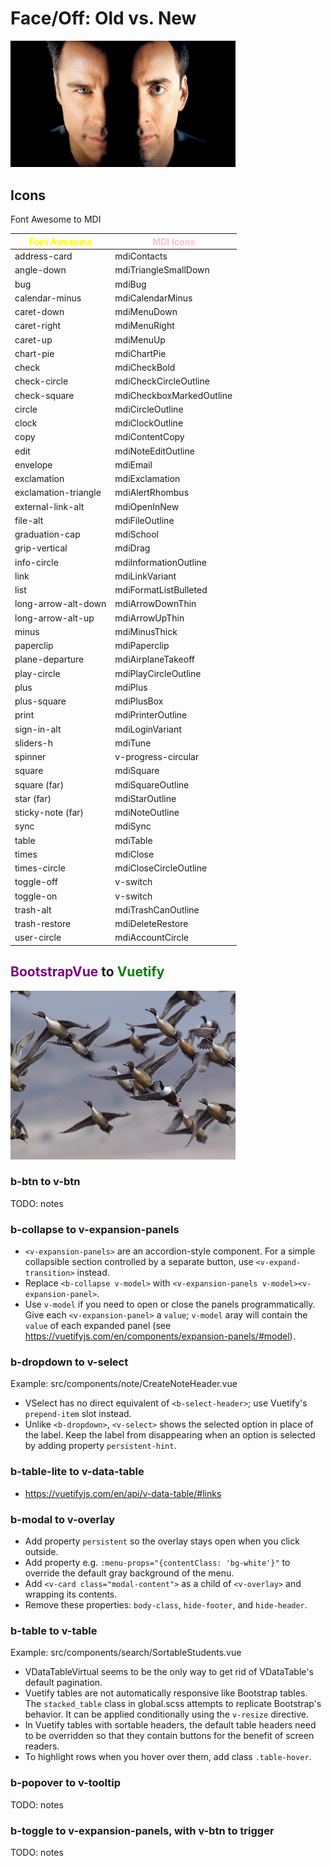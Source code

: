 # Face/Off: Old vs. New

<img alt="Face/Off movie poster" src="assets/font-awesome-and-mdi-faceoff.png" width="360" />

## Icons
Font Awesome to MDI

| <span style="color: yellow">Font Awesome</span> | <span style="color: pink">MDI Icons</span> |
|-------------------------------------------------|--------------------------------------------|
| address-card                                    | mdiContacts                                |
| angle-down                                      | mdiTriangleSmallDown                       |
| bug                                             | mdiBug                                     |
| calendar-minus                                  | mdiCalendarMinus                           |
| caret-down                                      | mdiMenuDown                                |
| caret-right                                     | mdiMenuRight                               |
| caret-up                                        | mdiMenuUp                                  |
| chart-pie                                       | mdiChartPie                                |
| check                                           | mdiCheckBold                               |
| check-circle                                    | mdiCheckCircleOutline                      |
| check-square                                    | mdiCheckboxMarkedOutline                   |
| circle                                          | mdiCircleOutline                           |
| clock                                           | mdiClockOutline                            |
| copy                                            | mdiContentCopy                             |
| edit                                            | mdiNoteEditOutline                         |
| envelope                                        | mdiEmail                                   |
| exclamation                                     | mdiExclamation                             |
| exclamation-triangle                            | mdiAlertRhombus                            |
| external-link-alt                               | mdiOpenInNew                               |
| file-alt                                        | mdiFileOutline                             |
| graduation-cap                                  | mdiSchool                                  |
| grip-vertical                                   | mdiDrag                                    |
| info-circle                                     | mdiInformationOutline                      |
| link                                            | mdiLinkVariant                             |
| list                                            | mdiFormatListBulleted                      |
| long-arrow-alt-down                             | mdiArrowDownThin                           |
| long-arrow-alt-up                               | mdiArrowUpThin                             |
| minus                                           | mdiMinusThick                              |
| paperclip                                       | mdiPaperclip                               |
| plane-departure                                 | mdiAirplaneTakeoff                         |
| play-circle                                     | mdiPlayCircleOutline                       |
| plus                                            | mdiPlus                                    |
| plus-square                                     | mdiPlusBox                                 |
| print                                           | mdiPrinterOutline                          |
| sign-in-alt                                     | mdiLoginVariant                            |
| sliders-h                                       | mdiTune                                    |
| spinner                                         | v-progress-circular                        |
| square                                          | mdiSquare                                  |
| square (far)                                    | mdiSquareOutline                           |
| star (far)                                      | mdiStarOutline                             |
| sticky-note (far)                               | mdiNoteOutline                             |
| sync                                            | mdiSync                                    |
| table                                           | mdiTable                                   |
| times                                           | mdiClose                                   |
| times-circle                                    | mdiCloseCircleOutline                      |
| toggle-off                                      | v-switch                                   |
| toggle-on                                       | v-switch                                   |
| trash-alt                                       | mdiTrashCanOutline                         |
| trash-restore                                   | mdiDeleteRestore                           |
| user-circle                                     | mdiAccountCircle                           |


## <span style="color: purple">BootstrapVue</span> to <span style="color: green">Vuetify</span>

<img src="assets/migrating-ducks.png" width="360">

### b-btn to v-btn

TODO: notes

### b-collapse to v-expansion-panels

- `<v-expansion-panels>` are an accordion-style component. For a simple collapsible section controlled by a separate button, use `<v-expand-transition>` instead.
- Replace `<b-collapse v-model>` with `<v-expansion-panels v-model><v-expansion-panel>`.
- Use `v-model` if you need to open or close the panels programmatically. Give each `<v-expansion-panel>` a `value`; `v-model` aray will contain the `value` of each expanded panel (see https://vuetifyjs.com/en/components/expansion-panels/#model).

### b-dropdown to v-select

Example: src/components/note/CreateNoteHeader.vue

- VSelect has no direct equivalent of `<b-select-header>`; use Vuetify's `prepend-item` slot instead.
- Unlike `<b-dropdown>`, `<v-select>` shows the selected option in place of the label. Keep the label from disappearing when an option is selected by adding property `persistent-hint`.

### b-table-lite to v-data-table

- https://vuetifyjs.com/en/api/v-data-table/#links

### b-modal to v-overlay

- Add property `persistent` so the overlay stays open when you click outside.
- Add property e.g. `:menu-props="{contentClass: 'bg-white'}"` to override the default gray background of the menu.
- Add `<v-card class="modal-content">` as a child of `<v-overlay>` and wrapping its contents.
- Remove these properties: `body-class`, `hide-footer`, and `hide-header`.

### b-table to v-table

Example: src/components/search/SortableStudents.vue

- VDataTableVirtual seems to be the only way to get rid of VDataTable's default pagination.
- Vuetify tables are not automatically responsive like Bootstrap tables. The `stacked_table` class in global.scss attempts to replicate Bootstrap's behavior. It can be applied conditionally using the `v-resize` directive.
- In Vuetify tables with sortable headers, the default table headers need to be overridden so that they contain buttons for the benefit of screen readers.
- To highlight rows when you hover over them, add class `.table-hover`.

### b-popover to v-tooltip

TODO: notes

### b-toggle to v-expansion-panels, with v-btn to trigger

TODO: notes
